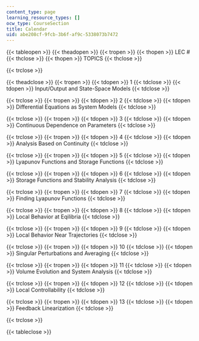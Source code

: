 ```yaml
---
content_type: page
learning_resource_types: []
ocw_type: CourseSection
title: Calendar
uid: abe208cf-9fcb-3b6f-af9c-5338073b7472
---
```


{{< tableopen >}}
{{< theadopen >}}
{{< tropen >}}
{{< thopen >}}
LEC #
{{< thclose >}}
{{< thopen >}}
TOPICS
{{< thclose >}}

{{< trclose >}}

{{< theadclose >}}
{{< tropen >}}
{{< tdopen >}}
1
{{< tdclose >}}
{{< tdopen >}}
Input/Output and State-Space Models
{{< tdclose >}}

{{< trclose >}}
{{< tropen >}}
{{< tdopen >}}
2
{{< tdclose >}}
{{< tdopen >}}
Differential Equations as System Models
{{< tdclose >}}

{{< trclose >}}
{{< tropen >}}
{{< tdopen >}}
3
{{< tdclose >}}
{{< tdopen >}}
Continuous Dependence on Parameters
{{< tdclose >}}

{{< trclose >}}
{{< tropen >}}
{{< tdopen >}}
4
{{< tdclose >}}
{{< tdopen >}}
Analysis Based on Continuity
{{< tdclose >}}

{{< trclose >}}
{{< tropen >}}
{{< tdopen >}}
5
{{< tdclose >}}
{{< tdopen >}}
Lyapunov Functions and Storage Functions
{{< tdclose >}}

{{< trclose >}}
{{< tropen >}}
{{< tdopen >}}
6
{{< tdclose >}}
{{< tdopen >}}
Storage Functions and Stability Analysis
{{< tdclose >}}

{{< trclose >}}
{{< tropen >}}
{{< tdopen >}}
7
{{< tdclose >}}
{{< tdopen >}}
Finding Lyapunov Functions
{{< tdclose >}}

{{< trclose >}}
{{< tropen >}}
{{< tdopen >}}
8
{{< tdclose >}}
{{< tdopen >}}
Local Behavior at Eqilibria
{{< tdclose >}}

{{< trclose >}}
{{< tropen >}}
{{< tdopen >}}
9
{{< tdclose >}}
{{< tdopen >}}
Local Behavior Near Trajectories
{{< tdclose >}}

{{< trclose >}}
{{< tropen >}}
{{< tdopen >}}
10
{{< tdclose >}}
{{< tdopen >}}
Singular Perturbations and Averaging
{{< tdclose >}}

{{< trclose >}}
{{< tropen >}}
{{< tdopen >}}
11
{{< tdclose >}}
{{< tdopen >}}
Volume Evolution and System Analysis
{{< tdclose >}}

{{< trclose >}}
{{< tropen >}}
{{< tdopen >}}
12
{{< tdclose >}}
{{< tdopen >}}
Local Controllability
{{< tdclose >}}

{{< trclose >}}
{{< tropen >}}
{{< tdopen >}}
13
{{< tdclose >}}
{{< tdopen >}}
Feedback Linearization
{{< tdclose >}}

{{< trclose >}}

{{< tableclose >}}